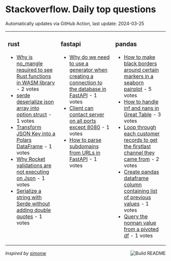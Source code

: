 # Stackoverflow. Daily top questions 

Automatically updates via GitHub Action, last update: <!-- date starts -->2024-03-25<!-- date ends -->


<table><tr><td valign="top" width="33%">

### rust
<!-- rust starts -->
* [Why is no_mangle required to see Rust functions in WASM library](https://stackoverflow.com/questions/78221495/why-is-no-mangle-required-to-see-rust-functions-in-wasm-library) - 2 votes
* [serde deserialize json array into option struct](https://stackoverflow.com/questions/78221058/serde-deserialize-json-array-into-option-struct) - 1 votes
* [Transform JSON Key into a Polars DataFrame](https://stackoverflow.com/questions/78216815/transform-json-key-into-a-polars-dataframe) - 1 votes
* [Why Rocket validations are not executing on Json](https://stackoverflow.com/questions/78215123/why-rocket-validations-are-not-executing-on-json) - 1 votes
* [Serialize a string with Serde without adding double quotes](https://stackoverflow.com/questions/78214119/serialize-a-string-with-serde-without-adding-double-quotes) - 1 votes
<!-- rust ends -->
</td><td valign="top" width="34%">


### fastapi
<!-- fastapi starts -->
* [Why do we need to use a generator when creating a connection to the database in FastAPI](https://stackoverflow.com/questions/78218927/why-do-we-need-to-use-a-generator-when-creating-a-connection-to-the-database-in) - 1 votes
* [Client can contact server on all ports except 8080](https://stackoverflow.com/questions/78216605/client-can-contact-server-on-all-ports-except-8080) - 1 votes
* [How to parse subdomains from URLs in FastAPI](https://stackoverflow.com/questions/78214916/how-to-parse-subdomains-from-urls-in-fastapi) - 1 votes
<!-- fastapi ends -->
</td><td valign="top" width="34%">


### pandas
<!-- pandas starts -->
* [How to make black borders around certain markers in a seaborn pairplot](https://stackoverflow.com/questions/78214477/how-to-make-black-borders-around-certain-markers-in-a-seaborn-pairplot) - 5 votes
* [How to handle inf and nans in Great Table](https://stackoverflow.com/questions/78214361/how-to-handle-inf-and-nans-in-great-table) - 3 votes
* [Loop through each customer records to get the firstlast channel they came from](https://stackoverflow.com/questions/78216029/loop-through-each-customer-records-to-get-the-first-last-channel-they-came-from) - 2 votes
* [Create pandas dataframe column containing list of previous values](https://stackoverflow.com/questions/78219149/create-pandas-dataframe-column-containing-list-of-previous-values) - 1 votes
* [Query the nonnan value from a pivoted df](https://stackoverflow.com/questions/78218934/query-the-non-nan-value-from-a-pivoted-df) - 1 votes
<!-- pandas ends -->
</td></tr></table>

<a href="https://github.com/hp0404/hp0404/actions"><img src="https://github.com/hp0404/hp0404/workflows/Build%20README/badge.svg" align="right" alt="Build README"></a> <p>*Inspired by  [simonw](https://github.com/simonw/simonw)*</p>
